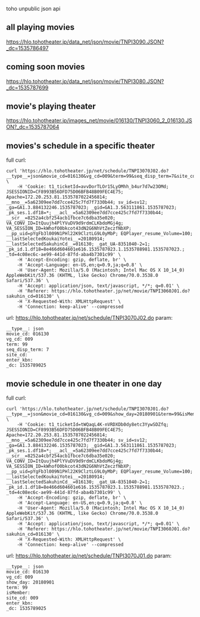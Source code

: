 toho unpublic json api

## all playing movies

https://hlo.tohotheater.jp/data_net/json/movie/TNPI3090.JSON?_dc=1535786497

## coming soon movies

https://hlo.tohotheater.jp/data_net/json/movie/TNPI3080.JSON?_dc=1535787699

## movie's playing theater

https://hlo.tohotheater.jp/images_net/movie/016130/TNPI3060_2_016130.JSON?_dc=1535787064

## movies's schedule in a specific theater

full curl:
```shell
curl 'https://hlo.tohotheater.jp/net/schedule/TNPI3070J02.do?__type__=json&movie_cd=016130&vg_cd=009&term=99&seq_disp_term=7&site_cd=&enter_kbn=&_dc=1535789025' \
    -H 'Cookie: t1_ticketId=avvDorTLOr15LyOMhh_b4ur7d7w23OMd; JSESSIONID=CF8993B56DFD75D06BFB48B09FEC4E75; Apache=172.20.253.81.1535787022456814; __mno__=5a62309ee7dd7cce425c7fd7f7330b44; sv_id=sv12; _ga=GA1.3.884132246.1535787023; _gid=GA1.3.563111861.1535787023; _pk_ses.1.df18=*; __acl__=5a62309ee7dd7cce425c7fd7f7330b44; __scr__=8252a4cbf254acb1fbce7c6dba35e020; VA_CONV_ID=ItQuujh4PlYVuDV9d9rdmCLKbdoMGj4g; VA_SESSION_ID=kWhofO0bkcot43dN2G6NhVtZeczfNbXP; __pp_uid=pYgFb3l009N1PHl22K9ClztLG9L0yMbP; EQPlayer_resume_Volume=100; __lastSelectedKoukaiYotei__=20180914; __lastSelectedSakuhinCd__=016130; _gat_UA-8351040-2=1; _pk_id.1.df18=8e466d604601e616.1535787023.1.1535788981.1535787023.; _td=4c08ec6c-ae99-441d-87fd-aba4b7301c99' \
    -H 'Accept-Encoding: gzip, deflate, br' \
    -H 'Accept-Language: en-US,en;q=0.9,ja;q=0.8' \
    -H 'User-Agent: Mozilla/5.0 (Macintosh; Intel Mac OS X 10_14_0) AppleWebKit/537.36 (KHTML, like Gecko) Chrome/70.0.3538.0 Safari/537.36' \
    -H 'Accept: application/json, text/javascript, */*; q=0.01' \
    -H 'Referer: https://hlo.tohotheater.jp/net/movie/TNPI3060J01.do?sakuhin_cd=016130' \
    -H 'X-Requested-With: XMLHttpRequest' \
    -H 'Connection: keep-alive' --compressed
```

url: https://hlo.tohotheater.jp/net/schedule/TNPI3070J02.do
param:
```
__type__: json
movie_cd: 016130
vg_cd: 009
term: 99
seq_disp_term: 7
site_cd: 
enter_kbn: 
_dc: 1535789025
```

## movie schedule in one theater in one day

full curl:
```shell
curl 'https://hlo.tohotheater.jp/net/schedule/TNPI3070J01.do?__type__=json&movie_cd=016130&vg_cd=009&show_day=20180901&term=99&isMember=&site_cd=009&enter_kbn=&_dc=1535789025' \
    -H 'Cookie: t1_ticketId=tWQaqL4K-nVRDXDb0dy8etc3YywSDZfq; JSESSIONID=CF8993B56DFD75D06BFB48B09FEC4E75; Apache=172.20.253.81.1535787022456814; __mno__=5a62309ee7dd7cce425c7fd7f7330b44; sv_id=sv12; _ga=GA1.3.884132246.1535787023; _gid=GA1.3.563111861.1535787023; _pk_ses.1.df18=*; __acl__=5a62309ee7dd7cce425c7fd7f7330b44; __scr__=8252a4cbf254acb1fbce7c6dba35e020; VA_CONV_ID=ItQuujh4PlYVuDV9d9rdmCLKbdoMGj4g; VA_SESSION_ID=kWhofO0bkcot43dN2G6NhVtZeczfNbXP; __pp_uid=pYgFb3l009N1PHl22K9ClztLG9L0yMbP; EQPlayer_resume_Volume=100; __lastSelectedKoukaiYotei__=20180914; __lastSelectedSakuhinCd__=016130; _gat_UA-8351040-2=1; _pk_id.1.df18=8e466d604601e616.1535787023.1.1535788981.1535787023.; _td=4c08ec6c-ae99-441d-87fd-aba4b7301c99' \
    -H 'Accept-Encoding: gzip, deflate, br' \
    -H 'Accept-Language: en-US,en;q=0.9,ja;q=0.8' \
    -H 'User-Agent: Mozilla/5.0 (Macintosh; Intel Mac OS X 10_14_0) AppleWebKit/537.36 (KHTML, like Gecko) Chrome/70.0.3538.0 Safari/537.36' \
    -H 'Accept: application/json, text/javascript, */*; q=0.01' \
    -H 'Referer: https://hlo.tohotheater.jp/net/movie/TNPI3060J01.do?sakuhin_cd=016130' \
    -H 'X-Requested-With: XMLHttpRequest' \
    -H 'Connection: keep-alive' --compressed
```

url: https://hlo.tohotheater.jp/net/schedule/TNPI3070J01.do
param:
```
__type__: json
movie_cd: 016130
vg_cd: 009
show_day: 20180901
term: 99
isMember: 
site_cd: 009
enter_kbn: 
_dc: 1535789025
```